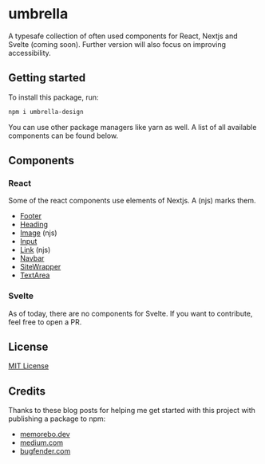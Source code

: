 # umbrella

A typesafe collection of often used components for React, Nextjs and Svelte (coming soon). Further version will also focus on improving accessibility.

## Getting started

To install this package, run:

```bash
npm i umbrella-design
```
You can use other package managers like yarn as well. A list of all available components can be found below.


## Components

### React
Some of the react components use elements of Nextjs. A (njs) marks them.

- [Footer](./src/Footer)
- [Heading](./src/Heading)
- [Image](./src/Image) (njs)
- [Input](./src/Input)
- [Link](./src/Link) (njs)
- [Navbar](./src/Navbar)
- [SiteWrapper](.//src/SiteWrapper/)
- [TextArea](./src/TextArea/)

### Svelte
As of today, there are no components for Svelte. If you want to contribute, feel free to open a PR.

## License

[MIT License](LICENSE)

## Credits
Thanks to these blog posts for helping me get started with this project with publishing a package to npm:
- [memorebo.dev](https://www.memorebo.dev/blog/creating-a-react-component-library-as-an-npm-package/)
- [medium.com](https://medium.com/@AidThompsin/how-to-npm-link-to-a-local-version-of-your-dependency-84e82126667a)
- [bugfender.com](https://bugfender.com/blog/how-to-create-an-npm-package/)